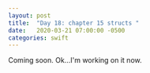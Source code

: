 ```yaml
---
layout: post
title:  "Day 18: chapter 15 structs "
date:   2020-03-21 07:00:00 -0500
categories: swift
---
```


Coming soon. Ok...I'm working on it now. 


